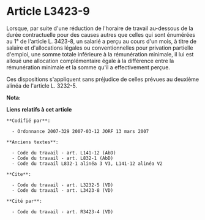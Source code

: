 # Article L3423-9

Lorsque, par suite d'une réduction de l'horaire de travail au-dessous de la durée contractuelle pour des causes autres que
celles qui sont énumérées au 1° de l'article L. 3423-8, un salarié a perçu au cours d'un mois, à titre de salaire et
d'allocations légales ou conventionnelles pour privation partielle d'emploi, une somme totale inférieure à la rémunération
minimale, il lui est alloué une allocation complémentaire égale à la différence entre la rémunération minimale et la somme
qu'il a effectivement perçue.

Ces dispositions s'appliquent sans préjudice de celles prévues au deuxième alinéa de l'article L. 3232-5.

**Nota:**



**Liens relatifs à cet article**

	**Codifié par**:

	  - Ordonnance 2007-329 2007-03-12 JORF 13 mars 2007

	**Anciens textes**:

	  - Code du travail - art. L141-12 (AbD)
	  - Code du travail - art. L832-1 (AbD)
	  - Code du travail L832-1 alinéa 3 V3, L141-12 alinéa V2

	**Cite**:

	  - Code du travail - art. L3232-5 (VD)
	  - Code du travail - art. L3423-8 (VD)

	**Cité par**:

	  - Code du travail - art. R3423-4 (VD)
